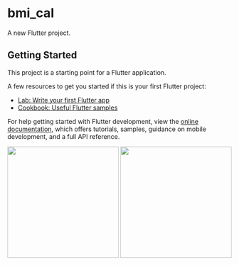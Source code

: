 # bmi_cal

A new Flutter project.

## Getting Started

This project is a starting point for a Flutter application.

A few resources to get you started if this is your first Flutter project:

- [Lab: Write your first Flutter app](https://docs.flutter.dev/get-started/codelab)
- [Cookbook: Useful Flutter samples](https://docs.flutter.dev/cookbook)

For help getting started with Flutter development, view the
[online documentation](https://docs.flutter.dev/), which offers tutorials,
samples, guidance on mobile development, and a full API reference.

<img src="https://github.com/LeezaKhokhani/bmi/assets/118718488/83c503a0-6408-4430-97e2-25d6d6fa090c" width="250px">
<img src="https://github.com/LeezaKhokhani/bmi/assets/118718488/d7d23a37-1553-4e6e-b550-211f43a4fea8" width="250px">
